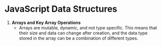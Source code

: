 # JavaScript Data Structures

1. **Arrays and Key Array Operations**
    - Arrays are mutable, dynamic, and not type specific. This means that their size and data can change after creation, and the data type stored in the array can be a combination of different types.